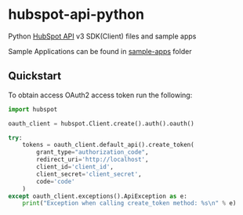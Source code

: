 # hubspot-api-python

Python [HubSpot API](https://developers.hubspot.com/docs-beta/overview) v3 SDK(Client) files and sample apps

Sample Applications can be found in [sample-apps](sample-apps/) folder

## Quickstart

To obtain access OAuth2 access token run the following:

```python
import hubspot

oauth_client = hubspot.Client.create().auth().oauth()

try:
    tokens = oauth_client.default_api().create_token(
        grant_type="authorization_code",
        redirect_uri='http://localhost',
        client_id='client_id',
        client_secret='client_secret',
        code='code'
    )
except oauth_client.exceptions().ApiException as e:
    print("Exception when calling create_token method: %s\n" % e)
```
